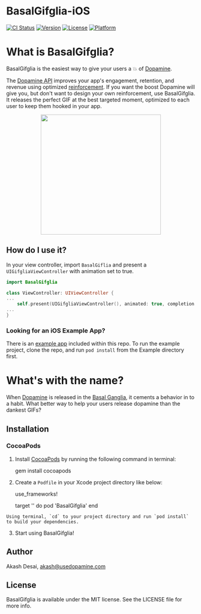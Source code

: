 # BasalGifglia-iOS

[![CI Status](http://img.shields.io/travis/DopamineLabs/BasalGifglia-iOS.svg?style=flat)](https://travis-ci.org/DopamineLabs/BasalGifglia-iOS)
[![Version](https://img.shields.io/cocoapods/v/BasalGifglia.svg?style=flat)](http://cocoapods.org/pods/BasalGifglia)
[![License](https://img.shields.io/cocoapods/l/BasalGifglia.svg?style=flat)](http://cocoapods.org/pods/BasalGifglia)
[![Platform](https://img.shields.io/cocoapods/p/BasalGifglia.svg?style=flat)](http://cocoapods.org/pods/BasalGifglia)

# What is BasalGifglia?

BasalGifglia is the easiest way to give your users a 💥 of [Dopamine](http://usedopamine.com/).

The [Dopamine API](https://github.com/DopamineLabs/DopamineKit-iOS) improves your app's engagement, retention, and revenue using optimized [reinforcement](https://github.com/DopamineLabs/DopamineKit-iOS#dopaminekitreinforce).
If you want the boost Dopamine will give you, but don't want to design your own reinforcement, use BasalGifglia. 
It releases the perfect GIF at the best targeted moment, optimized to each user to keep them hooked in your app.

<p align="center"><img src="readme/demo.gif" width="320"></p>

## How do I use it?

In your view controller, import `BasalGiflia` and present a `UIGifgliaViewController` with animation set to true.

```swift
import BasalGifglia

class ViewController: UIViewController {
...
	self.present(UIGifgliaViewController(), animated: true, completion: nil)
...
}
```

### Looking for an iOS Example App?
There is an [example app](Example/BasalGifglia.xcworkspace) included within this repo. To run the example project, clone the repo, and run `pod install` from the Example directory first.

# What's with the name?

When [Dopamine](http://dashboard.usedopamine.com/) is released in the [Basal Ganglia](https://en.wikipedia.org/wiki/Basal_ganglia), it cements a behavior in to a habit. What better way to help your users release dopamine than the dankest GIFs?

## Installation
### CocoaPods
 
  1. Install [CocoaPods](http://cocoapods.org) by running the following command in terminal:

        gem install cocoapods

  2. Create a `Podfile` in your Xcode project directory like below:

        use_frameworks!
        
        target '<YourProjectTarget>' do
            pod 'BasalGifglia'
        end
        
    Using terminal, `cd` to your project directory and run `pod install` to build your dependencies.

  3. Start using BasalGifglia!

## Author

Akash Desai, akash@usedopamine.com

## License

BasalGifglia is available under the MIT license. See the LICENSE file for more info.
